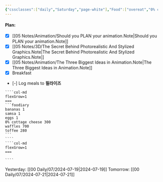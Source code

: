 ```yaml
---
{"cssclasses":["daily","Saturday","page-white"],"Food":["overeat","0% cottage cheese","banana","egg","Kefir","2 energy drinks","purge"],"diet":false,"cals":true,"calories":5313,"protein":121,"fat":242,"carbs":676,"date":"2024-07-20","share":true,"dg-publish":true,"permalink":"/00-daily/07/2024-07-20/","contentClasses":"daily Saturday page-white","dgPassFrontmatter":true,"noteIcon":"","created":"2025-01-21T01:20:16.184+10:00","updated":"2025-01-21T15:25:26.280+10:00"}
---
```


#### Plan:
- [x] [[05 Notes/Animation/Should you PLAN your animation.Note\|Should you PLAN your animation.Note]]
- [x] [[05 Notes/3D/The Secret Behind Photorealistic And Stylized Graphics.Note\|The Secret Behind Photorealistic And Stylized Graphics.Note]]
- [x] [[05 Notes/Animation/The Three Biggest Ideas in Animation.Note\|The Three Biggest Ideas in Animation.Note]]
- [x] Breakfast
- [-] Log meals to **필라이즈**

`````col
````col-md
flexGrow=1
===
```foodiary 
bananas 1
samsa 1
eggs 1
0% cottage cheese 300
waffles 700
toffee 280
```
````
````col-md
flexGrow=1
===

````
`````
Yesterday: [[00 Daily/07/2024-07-19\|2024-07-19]]
Tomorrow: [[00 Daily/07/2024-07-21\|2024-07-21]]